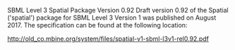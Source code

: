 SBML Level 3 Spatial Package Version 0.92
Draft version 0.92 of the Spatial ('spatial') package for SBML Level 3 Version 1 was published on August 2017. The specification can be found at the following location:

http://old_co.mbine.org/system/files/spatial-v1-sbml-l3v1-rel0.92.pdf